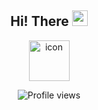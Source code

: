 <div align="center">
<h2> Hi! There  <img src="https://github.com/TheDudeThatCode/TheDudeThatCode/blob/master/Assets/Earth.gif" width="25px"></h2>

<div align="center">
<img src="https://techstack-generator.vercel.app/github-icon.svg" alt="icon" width="65" height="65" />

![Profile views](https://gpvc.arturio.dev/pdy1207)
